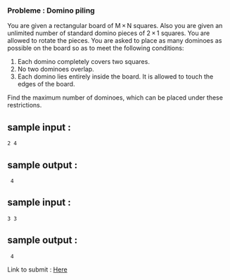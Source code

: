 ### Probleme :  Domino piling
You are given a rectangular board of M × N squares. Also you are given an unlimited number of standard domino pieces of 2 × 1 squares. You are allowed to rotate the pieces.
You are asked to place as many dominoes as possible on the board so as to meet the following conditions:

 1.  Each domino completely covers two squares.
 2.  No two dominoes overlap.
 3.   Each domino lies entirely inside the board. It is allowed to touch the edges of the board.
 
 Find the maximum number of dominoes, which can be placed under these restrictions.
 

## sample input :
`
2 4 `

## sample output :
`
4`


## sample input :
`
3 3 `

## sample output :
`
4`


Link to submit : [Here](https://codeforces.com/problemset/problem/50/A)
